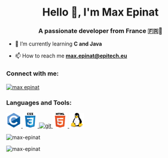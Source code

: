 <h1 align="center">Hello 👋, I'm Max Epinat</h1>
<h3 align="center">A passionate developer from France 🇫🇷🥖</h3>

- 🌱 I’m currently learning **C and Java**

- 📫 How to reach me **max.epinat@epitech.eu**

<h3 align="left">Connect with me:</h3>
<p align="left">
<a href="https://linkedin.com/in/max epinat" target="blank"><img align="center" src="https://raw.githubusercontent.com/rahuldkjain/github-profile-readme-generator/master/src/images/icons/Social/linked-in-alt.svg" alt="max epinat" height="30" width="40" /></a>
</p>

<h3 align="left">Languages and Tools:</h3>
<p align="left"> <a href="https://www.cprogramming.com/" target="_blank" rel="noreferrer"> <img src="https://raw.githubusercontent.com/devicons/devicon/master/icons/c/c-original.svg" alt="c" width="40" height="40"/> </a> <a href="https://www.w3schools.com/css/" target="_blank" rel="noreferrer"> <img src="https://raw.githubusercontent.com/devicons/devicon/master/icons/css3/css3-original-wordmark.svg" alt="css3" width="40" height="40"/> </a> <a href="https://git-scm.com/" target="_blank" rel="noreferrer"> <img src="https://www.vectorlogo.zone/logos/git-scm/git-scm-icon.svg" alt="git" width="40" height="40"/> </a> <a href="https://www.w3.org/html/" target="_blank" rel="noreferrer"> <img src="https://raw.githubusercontent.com/devicons/devicon/master/icons/html5/html5-original-wordmark.svg" alt="html5" width="40" height="40"/> </a> <a href="https://www.linux.org/" target="_blank" rel="noreferrer"> <img src="https://raw.githubusercontent.com/devicons/devicon/master/icons/linux/linux-original.svg" alt="linux" width="40" height="40"/> </a> </p>
<p>&nbsp;<img align="left" src="https://github-readme-stats.vercel.app/api?username=max-epinat&show_icons=true&locale=en" alt="max-epinat" /></p>
<p><img align="left" src="https://github-readme-stats.vercel.app/api/top-langs?username=max-epinat&show_icons=true&locale=en&layout=compact" alt="max-epinat" /></p>
